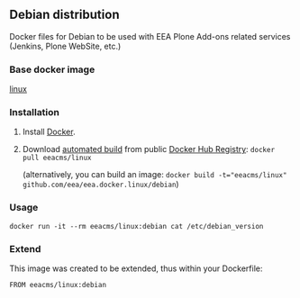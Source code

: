 ## Debian distribution

Docker files for Debian to be used with EEA Plone Add-ons related services (Jenkins, Plone WebSite, etc.)


### Base docker image

 [linux](https://registry.hub.docker.com/u/eeacms/linux/)


### Installation

1. Install [Docker](https://www.docker.com/).

2. Download [automated build](https://registry.hub.docker.com/u/eeacms/linux/) from public [Docker Hub Registry](https://registry.hub.docker.com/): `docker pull eeacms/linux`

   (alternatively, you can build an image: `docker build -t="eeacms/linux" github.com/eea/eea.docker.linux/debian`)


### Usage

    docker run -it --rm eeacms/linux:debian cat /etc/debian_version


### Extend

This image was created to be extended, thus within your Dockerfile:

    FROM eeacms/linux:debian
